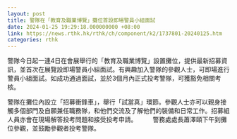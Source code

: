 ```yaml
---
layout: post
title: 警隊在「教育及職業博覽」攤位首設即場警員小組面試
date: 2024-01-25 19:29:18.000000000 +08:00
link: https://news.rthk.hk/rthk/ch/component/k2/1737801-20240125.htm
categories: rthk
---
```


警隊今日起一連4日在會展舉行的「教育及職業博覽」設置攤位，提供最新招募資訊，並首次在展覽設即場警員小組面試。有興趣加入警隊的參觀人士，可即場進行警員小組面試。如成功通過面試，並於3個月內正式投考警隊，可獲豁免相關考核。
 
警隊在攤位內設立「招募衝鋒車」，舉行「試當真」環節。參觀人士亦可以親身接觸多個部門及自願兼任職務隊，和他們交流及了解他們的裝備和日常工作。招募組人員亦會在現場解答投考問題和接受投考申請。
　　
警務處處長蕭澤頤下午到攤位參觀，並鼓勵參觀者投考警隊。

